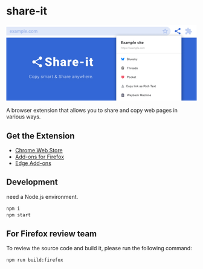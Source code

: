 # share-it

![Hero Image](design/cover.png)

A browser extension that allows you to share and copy web pages in various ways.



## Get the Extension
* [Chrome Web Store](https://chrome.google.com/webstore/detail/share-it/kmfmfcdigkgfhmnopjfdnaikhjkmmplm)
* [Add-ons for Firefox](https://addons.mozilla.org/ja/developers/addon/share-it/)
* [Edge Add-ons](TODO)



## Development
need a Node.js environment.
```zsh
npm i
npm start
```



## For Firefox review team
To review the source code and build it, please run the following command:
```zsh
npm run build:firefox
```
